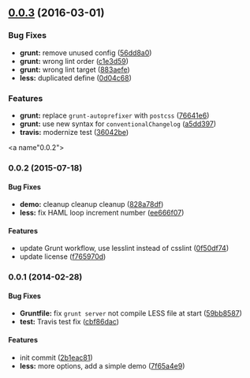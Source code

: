 <a name="0.0.3"></a>
## [0.0.3](https://github.com/sparanoid/cube.less/compare/v0.0.2...v0.0.3) (2016-03-01)


### Bug Fixes

* **grunt:** remove unused config ([56dd8a0](https://github.com/sparanoid/cube.less/commit/56dd8a0))
* **grunt:** wrong lint order ([c1e3d59](https://github.com/sparanoid/cube.less/commit/c1e3d59))
* **grunt:** wrong lint target ([883aefe](https://github.com/sparanoid/cube.less/commit/883aefe))
* **less:** duplicated define ([0d04c68](https://github.com/sparanoid/cube.less/commit/0d04c68))

### Features

* **grunt:** replace `grunt-autoprefixer` with `postcss` ([76641e6](https://github.com/sparanoid/cube.less/commit/76641e6))
* **grunt:** use new syntax for `conventionalChangelog` ([a5dd397](https://github.com/sparanoid/cube.less/commit/a5dd397))
* **travis:** modernize test ([36042be](https://github.com/sparanoid/cube.less/commit/36042be))



<a name"0.0.2"></a>
### 0.0.2 (2015-07-18)


#### Bug Fixes

* **demo:** cleanup cleanup cleanup ([828a78df](https://github.com/sparanoid/cube.less/commit/828a78df))
* **less:** fix HAML loop increment number ([ee666f07](https://github.com/sparanoid/cube.less/commit/ee666f07))


#### Features

* update Grunt workflow, use lesslint instead of csslint ([0f50df74](https://github.com/sparanoid/cube.less/commit/0f50df74))
* update license ([f765970d](https://github.com/sparanoid/cube.less/commit/f765970d))


<a name="0.0.1"></a>
### 0.0.1 (2014-02-28)


#### Bug Fixes

* **Gruntfile:** fix `grunt server` not compile LESS file at start ([59bb8587](http://github.com/sparanoid/cube.less/commit/59bb8587137e434ff71fdc3f8fe152e923e3f80e))
* **test:** Travis test fix ([cbf86dac](http://github.com/sparanoid/cube.less/commit/cbf86dac6fa9cad5a14f609e78ee3b84c4c856f0))


#### Features

* init commit ([2b1eac81](http://github.com/sparanoid/cube.less/commit/2b1eac81b667f6b81bac7bd4e7e0ca5b5b36fba0))
* **less:** more options, add a simple demo ([7f65a4e9](http://github.com/sparanoid/cube.less/commit/7f65a4e916a8a8c8c18503c03c703050adf356c0))
